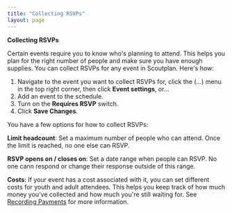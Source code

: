 ```yaml
---
title: "Collecting RSVPs"
layout: page
---
```

**Collecting RSVPs**

Certain events require you to know who's planning to attend. This helps you plan for the right number of people and make sure you have enough supplies.
You can collect RSVPs for any event in Scoutplan. Here's how:

1. Navigate to the event you want to collect RSVPs for, click the (...) menu in the top right corner, then click **Event settings**, or...
1. Add an event to the schedule.
1. Turn on the **Requires RSVP** switch.
1. Click **Save Changes**.

You have a few options for how to collect RSVPs:

**Limit headcount**: Set a maximum number of people who can attend. Once the limit is reached, no one else can RSVP.

**RSVP opens on / closes on**: Set a date range when people can RSVP. No one cann respond or change their response outside of this range.

**Costs**: If your event has a cost associated with it, you can set different costs for youth and adult attendees. This helps you keep track of how much money you've collected and how much you're still waiting for. See [Recording Payments](/docs/recording_payments) for more information.